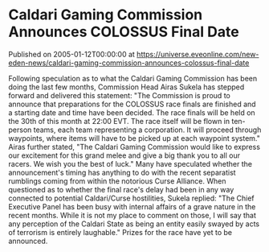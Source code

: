 # Caldari Gaming Commission Announces COLOSSUS Final Date
Published on 2005-01-12T00:00:00 at https://universe.eveonline.com/new-eden-news/caldari-gaming-commission-announces-colossus-final-date

Following speculation as to what the Caldari Gaming Commission has been doing the last few months, Commission Head Airas Sukela has stepped forward and delivered this statement:  "The Commission is proud to announce that preparations for the COLOSSUS race finals are finished and a starting date and time have been decided. The race finals will be held on the 30th of this month at 22:00 EVT. The race itself will be flown in ten-person teams, each team representing a corporation. It will proceed through waypoints, where items will have to be picked up at each waypoint system."  Airas further stated, "The Caldari Gaming Commission would like to express our excitement for this grand melee and give a big thank you to all our racers. We wish you the best of luck."  Many have speculated whether the announcement's timing has anything to do with the recent separatist rumblings coming from within the notorious Curse Alliance. When questioned as to whether the final race's delay had been in any way connected to potential Caldari/Curse hostilities, Sukela replied:  "The Chief Executive Panel has been busy with internal affairs of a grave nature in the recent months. While it is not my place to comment on those, I will say that any perception of the Caldari State as being an entity easily swayed by acts of terrorism is entirely laughable."  Prizes for the race have yet to be announced.
